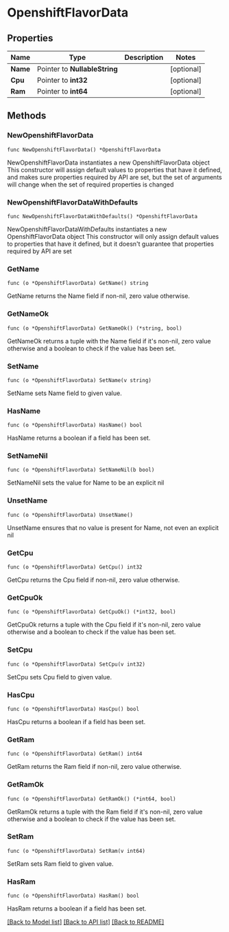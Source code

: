 # OpenshiftFlavorData

## Properties

Name | Type | Description | Notes
------------ | ------------- | ------------- | -------------
**Name** | Pointer to **NullableString** |  | [optional] 
**Cpu** | Pointer to **int32** |  | [optional] 
**Ram** | Pointer to **int64** |  | [optional] 

## Methods

### NewOpenshiftFlavorData

`func NewOpenshiftFlavorData() *OpenshiftFlavorData`

NewOpenshiftFlavorData instantiates a new OpenshiftFlavorData object
This constructor will assign default values to properties that have it defined,
and makes sure properties required by API are set, but the set of arguments
will change when the set of required properties is changed

### NewOpenshiftFlavorDataWithDefaults

`func NewOpenshiftFlavorDataWithDefaults() *OpenshiftFlavorData`

NewOpenshiftFlavorDataWithDefaults instantiates a new OpenshiftFlavorData object
This constructor will only assign default values to properties that have it defined,
but it doesn't guarantee that properties required by API are set

### GetName

`func (o *OpenshiftFlavorData) GetName() string`

GetName returns the Name field if non-nil, zero value otherwise.

### GetNameOk

`func (o *OpenshiftFlavorData) GetNameOk() (*string, bool)`

GetNameOk returns a tuple with the Name field if it's non-nil, zero value otherwise
and a boolean to check if the value has been set.

### SetName

`func (o *OpenshiftFlavorData) SetName(v string)`

SetName sets Name field to given value.

### HasName

`func (o *OpenshiftFlavorData) HasName() bool`

HasName returns a boolean if a field has been set.

### SetNameNil

`func (o *OpenshiftFlavorData) SetNameNil(b bool)`

 SetNameNil sets the value for Name to be an explicit nil

### UnsetName
`func (o *OpenshiftFlavorData) UnsetName()`

UnsetName ensures that no value is present for Name, not even an explicit nil
### GetCpu

`func (o *OpenshiftFlavorData) GetCpu() int32`

GetCpu returns the Cpu field if non-nil, zero value otherwise.

### GetCpuOk

`func (o *OpenshiftFlavorData) GetCpuOk() (*int32, bool)`

GetCpuOk returns a tuple with the Cpu field if it's non-nil, zero value otherwise
and a boolean to check if the value has been set.

### SetCpu

`func (o *OpenshiftFlavorData) SetCpu(v int32)`

SetCpu sets Cpu field to given value.

### HasCpu

`func (o *OpenshiftFlavorData) HasCpu() bool`

HasCpu returns a boolean if a field has been set.

### GetRam

`func (o *OpenshiftFlavorData) GetRam() int64`

GetRam returns the Ram field if non-nil, zero value otherwise.

### GetRamOk

`func (o *OpenshiftFlavorData) GetRamOk() (*int64, bool)`

GetRamOk returns a tuple with the Ram field if it's non-nil, zero value otherwise
and a boolean to check if the value has been set.

### SetRam

`func (o *OpenshiftFlavorData) SetRam(v int64)`

SetRam sets Ram field to given value.

### HasRam

`func (o *OpenshiftFlavorData) HasRam() bool`

HasRam returns a boolean if a field has been set.


[[Back to Model list]](../README.md#documentation-for-models) [[Back to API list]](../README.md#documentation-for-api-endpoints) [[Back to README]](../README.md)


